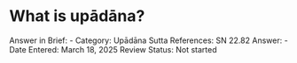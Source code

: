 # What is upādāna?

Answer in Brief: -
 Category: Upādāna
Sutta References: SN 22.82
Answer: -
Date Entered: March 18, 2025
Review Status: Not started
